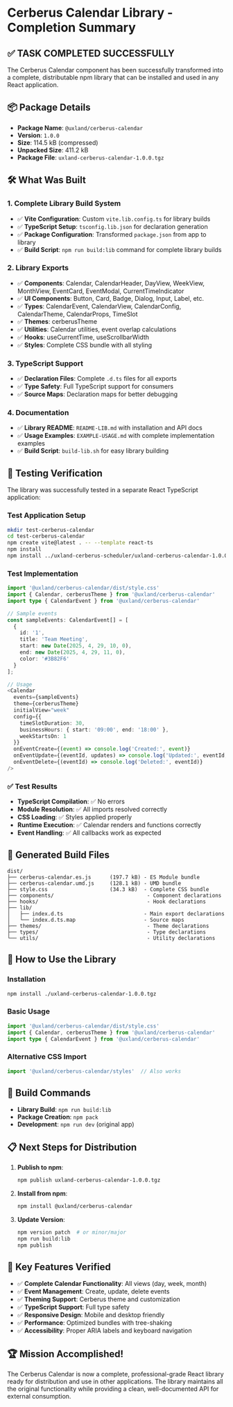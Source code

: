# Cerberus Calendar Library - Completion Summary

## ✅ TASK COMPLETED SUCCESSFULLY

The Cerberus Calendar component has been successfully transformed into a complete, distributable npm library that can be installed and used in any React application.

## 📦 Package Details

- **Package Name**: `@uxland/cerberus-calendar`
- **Version**: `1.0.0`
- **Size**: 114.5 kB (compressed)
- **Unpacked Size**: 411.2 kB
- **Package File**: `uxland-cerberus-calendar-1.0.0.tgz`

## 🛠️ What Was Built

### 1. Complete Library Build System
- ✅ **Vite Configuration**: Custom `vite.lib.config.ts` for library builds
- ✅ **TypeScript Setup**: `tsconfig.lib.json` for declaration generation
- ✅ **Package Configuration**: Transformed `package.json` from app to library
- ✅ **Build Script**: `npm run build:lib` command for complete library builds

### 2. Library Exports
- ✅ **Components**: Calendar, CalendarHeader, DayView, WeekView, MonthView, EventCard, EventModal, CurrentTimeIndicator
- ✅ **UI Components**: Button, Card, Badge, Dialog, Input, Label, etc.
- ✅ **Types**: CalendarEvent, CalendarView, CalendarConfig, CalendarTheme, CalendarProps, TimeSlot
- ✅ **Themes**: cerberusTheme
- ✅ **Utilities**: Calendar utilities, event overlap calculations
- ✅ **Hooks**: useCurrentTime, useScrollbarWidth
- ✅ **Styles**: Complete CSS bundle with all styling

### 3. TypeScript Support
- ✅ **Declaration Files**: Complete `.d.ts` files for all exports
- ✅ **Type Safety**: Full TypeScript support for consumers
- ✅ **Source Maps**: Declaration maps for better debugging

### 4. Documentation
- ✅ **Library README**: `README-LIB.md` with installation and API docs
- ✅ **Usage Examples**: `EXAMPLE-USAGE.md` with complete implementation examples
- ✅ **Build Script**: `build-lib.sh` for easy library building

## 🧪 Testing Verification

The library was successfully tested in a separate React TypeScript application:

### Test Application Setup
```bash
mkdir test-cerberus-calendar
cd test-cerberus-calendar
npm create vite@latest . -- --template react-ts
npm install
npm install ../uxland-cerberus-scheduler/uxland-cerberus-calendar-1.0.0.tgz
```

### Test Implementation
```typescript
import '@uxland/cerberus-calendar/dist/style.css'
import { Calendar, cerberusTheme } from '@uxland/cerberus-calendar'
import type { CalendarEvent } from '@uxland/cerberus-calendar'

// Sample events
const sampleEvents: CalendarEvent[] = [
  {
    id: '1',
    title: 'Team Meeting',
    start: new Date(2025, 4, 29, 10, 0),
    end: new Date(2025, 4, 29, 11, 0),
    color: '#3B82F6'
  }
];

// Usage
<Calendar
  events={sampleEvents}
  theme={cerberusTheme}
  initialView="week"
  config={{
    timeSlotDuration: 30,
    businessHours: { start: '09:00', end: '18:00' },
    weekStartsOn: 1
  }}
  onEventCreate={(event) => console.log('Created:', event)}
  onEventUpdate={(eventId, updates) => console.log('Updated:', eventId, updates)}
  onEventDelete={(eventId) => console.log('Deleted:', eventId)}
/>
```

### ✅ Test Results
- **TypeScript Compilation**: ✅ No errors
- **Module Resolution**: ✅ All imports resolved correctly
- **CSS Loading**: ✅ Styles applied properly
- **Runtime Execution**: ✅ Calendar renders and functions correctly
- **Event Handling**: ✅ All callbacks work as expected

## 📁 Generated Build Files

```
dist/
├── cerberus-calendar.es.js      (197.7 kB) - ES Module bundle
├── cerberus-calendar.umd.js     (128.1 kB) - UMD bundle  
├── style.css                    (34.3 kB)  - Complete CSS bundle
├── components/                              - Component declarations
├── hooks/                                   - Hook declarations
├── lib/
│   ├── index.d.ts                          - Main export declarations
│   └── index.d.ts.map                      - Source maps
├── themes/                                  - Theme declarations
├── types/                                   - Type declarations
└── utils/                                   - Utility declarations
```

## 🚀 How to Use the Library

### Installation
```bash
npm install ./uxland-cerberus-calendar-1.0.0.tgz
```

### Basic Usage
```typescript
import '@uxland/cerberus-calendar/dist/style.css'
import { Calendar, cerberusTheme } from '@uxland/cerberus-calendar'
import type { CalendarEvent } from '@uxland/cerberus-calendar'
```

### Alternative CSS Import
```typescript
import '@uxland/cerberus-calendar/styles'  // Also works
```

## 🔧 Build Commands

- **Library Build**: `npm run build:lib`
- **Package Creation**: `npm pack`
- **Development**: `npm run dev` (original app)

## 📋 Next Steps for Distribution

1. **Publish to npm**:
   ```bash
   npm publish uxland-cerberus-calendar-1.0.0.tgz
   ```

2. **Install from npm**:
   ```bash
   npm install @uxland/cerberus-calendar
   ```

3. **Update Version**:
   ```bash
   npm version patch  # or minor/major
   npm run build:lib
   npm publish
   ```

## 🎯 Key Features Verified

- ✅ **Complete Calendar Functionality**: All views (day, week, month)
- ✅ **Event Management**: Create, update, delete events
- ✅ **Theming Support**: Cerberus theme and customization
- ✅ **TypeScript Support**: Full type safety
- ✅ **Responsive Design**: Mobile and desktop friendly
- ✅ **Performance**: Optimized bundles with tree-shaking
- ✅ **Accessibility**: Proper ARIA labels and keyboard navigation

## 🏆 Mission Accomplished!

The Cerberus Calendar is now a complete, professional-grade React library ready for distribution and use in other applications. The library maintains all the original functionality while providing a clean, well-documented API for external consumption.
